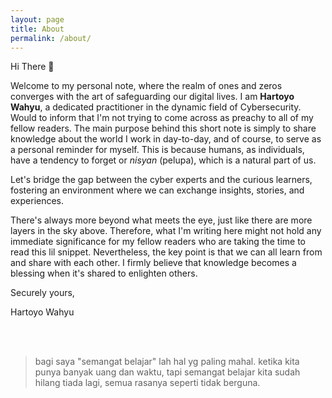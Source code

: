 ```yaml
---
layout: page
title: About
permalink: /about/
---
```


Hi There 👋

Welcome to my personal note, where the realm of ones and zeros converges with the art of safeguarding our digital lives. I am <b>Hartoyo Wahyu</b>, a dedicated practitioner in the dynamic field of Cybersecurity. Would to inform that I'm not trying to come across as preachy to all of my fellow readers. The main purpose behind this short note is simply to share knowledge about the world I work in day-to-day, and of course, to serve as a personal reminder for myself. This is because humans, as individuals, have a tendency to forget or <i>nisyan</i> (pelupa), which is a natural part of us.

Let's bridge the gap between the cyber experts and the curious learners, fostering an environment where we can exchange insights, stories, and experiences.

There's always more beyond what meets the eye, just like there are more layers in the sky above. Therefore, what I'm writing here might not hold any immediate significance for my fellow readers who are taking the time to read this lil snippet. Nevertheless, the key point is that we can all learn from and share with each other. I firmly believe that knowledge becomes a blessing when it's shared to enlighten others.


Securely yours,

Hartoyo Wahyu

<br>
<br>

>bagi saya "semangat belajar" lah hal yg paling mahal. ketika kita punya banyak uang dan waktu, tapi semangat belajar kita sudah hilang tiada lagi, semua rasanya seperti tidak berguna.